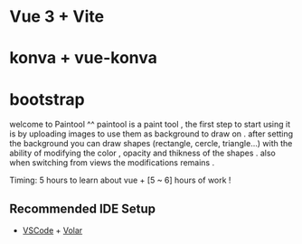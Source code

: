# Vue 3 + Vite
# konva + vue-konva
# bootstrap

welcome to Paintool ^^ 
paintool is a paint tool , the first step to start using it is by  uploading images to use them as background to draw on .
after setting the background you can draw shapes (rectangle, cercle, triangle...) with the ability of modifying the color , opacity and thikness of the shapes . also when switching from views the modifications remains .

Timing:
5 hours to learn about vue + [5 ~ 6] hours of work !



## Recommended IDE Setup

- [VSCode](https://code.visualstudio.com/) + [Volar](https://marketplace.visualstudio.com/items?itemName=johnsoncodehk.volar)
